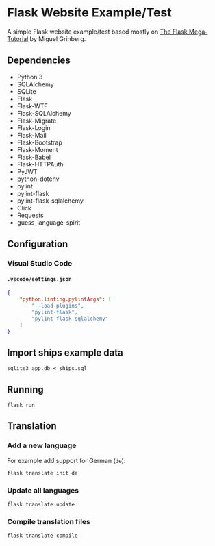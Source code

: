 # Flask Website Example/Test

A simple Flask website example/test based mostly on [The Flask Mega-Tutorial](https://blog.miguelgrinberg.com/post/the-flask-mega-tutorial-part-i-hello-world) by Miguel Grinberg.

## Dependencies

- Python 3
- SQLAlchemy
- SQLite
- Flask
- Flask-WTF
- Flask-SQLAlchemy
- Flask-Migrate
- Flask-Login
- Flask-Mail
- Flask-Bootstrap
- Flask-Moment
- Flask-Babel
- Flask-HTTPAuth
- PyJWT
- python-dotenv
- pylint
- pylint-flask
- pylint-flask-sqlalchemy
- Click
- Requests
- guess_language-spirit

## Configuration

### Visual Studio Code

#### `.vscode/settings.json`

```json
{
    "python.linting.pylintArgs": [
        "--load-plugins",
        "pylint-flask",
        "pylint-flask-sqlalchemy"
    ]
}
```

## Import ships example data

```
sqlite3 app.db < ships.sql
```

## Running

```
flask run
```

## Translation

### Add a new language

For example add support for German (`de`):

```
flask translate init de
```

### Update all languages

```
flask translate update
```

### Compile translation files

```
flask translate compile
```
